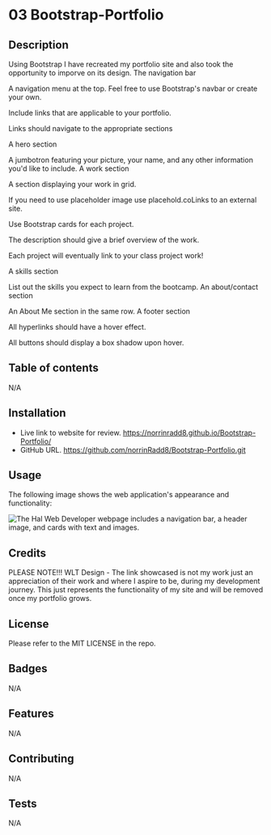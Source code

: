# 03 Bootstrap-Portfolio

## Description

Using Bootstrap I have recreated my portfolio site and also took the opportunity to imporve on its design.
The navigation bar

A navigation menu at the top. Feel free to use Bootstrap's navbar or create your own.

Include links that are applicable to your portfolio.

Links should navigate to the appropriate sections

A hero section

A jumbotron featuring your picture, your name, and any other information you'd like to include.
A work section

A section displaying your work in grid.

If you need to use placeholder image use placehold.coLinks to an external site.

Use Bootstrap cards for each project.

The description should give a brief overview of the work.

Each project will eventually link to your class project work!

A skills section

List out the skills you expect to learn from the bootcamp.
An about/contact section

An About Me section in the same row.
A footer section

All hyperlinks should have a hover effect.

All buttons should display a box shadow upon hover.

## Table of contents

N/A

## Installation
* Live link to website for review. https://norrinradd8.github.io/Bootstrap-Portfolio/
* GitHub URL. https://github.com/norrinRadd8/Bootstrap-Portfolio.git

## Usage

The following image shows the web application's appearance and functionality:

![The Hal Web Developer webpage includes a navigation bar, a header image, and cards with text and images.](../Bootstrap-Portfolio/assets/images/hal-web-dev-bootstrap.png)
 
## Credits

PLEASE NOTE!!!
WLT Design - The link showcased is not my work just an appreciation of their work and where I aspire to be, during my development journey. This just represents the functionality of my site and will be removed once my portfolio grows.

## License

Please refer to the MIT LICENSE in the repo.

## Badges

N/A

## Features

N/A

## Contributing

N/A

## Tests

N/A
